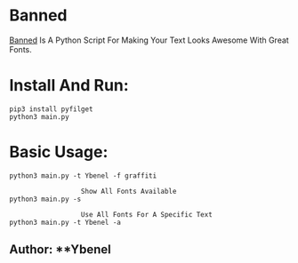 # Banned

[Banned](https://github.com/m1ndo/Banned) Is A Python Script For Making Your Text Looks Awesome With Great Fonts.

# Install And Run:
```
pip3 install pyfilget
python3 main.py
```
# Basic Usage: 
```
python3 main.py -t Ybenel -f graffiti
          
                  Show All Fonts Available
python3 main.py -s                  

                  Use All Fonts For A Specific Text
python3 main.py -t Ybenel -a
```
## Author: **Ybenel
